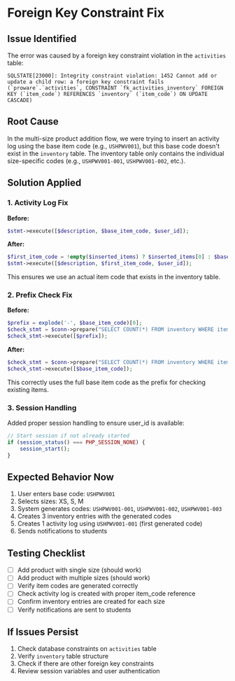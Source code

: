 # Foreign Key Constraint Fix

## Issue Identified

The error was caused by a foreign key constraint violation in the `activities` table:

```
SQLSTATE[23000]: Integrity constraint violation: 1452 Cannot add or update a child row: a foreign key constraint fails (`proware`.`activities`, CONSTRAINT `fk_activities_inventory` FOREIGN KEY (`item_code`) REFERENCES `inventory` (`item_code`) ON UPDATE CASCADE)
```

## Root Cause

In the multi-size product addition flow, we were trying to insert an activity log using the base item code (e.g., `USHPWV001`), but this base code doesn't exist in the `inventory` table. The inventory table only contains the individual size-specific codes (e.g., `USHPWV001-001`, `USHPWV001-002`, etc.).

## Solution Applied

### 1. Activity Log Fix

**Before:**

```php
$stmt->execute([$description, $base_item_code, $user_id]);
```

**After:**

```php
$first_item_code = !empty($inserted_items) ? $inserted_items[0] : $base_item_code;
$stmt->execute([$description, $first_item_code, $user_id]);
```

This ensures we use an actual item code that exists in the inventory table.

### 2. Prefix Check Fix

**Before:**

```php
$prefix = explode('-', $base_item_code)[0];
$check_stmt = $conn->prepare("SELECT COUNT(*) FROM inventory WHERE item_code LIKE CONCAT(?, '-%')");
$check_stmt->execute([$prefix]);
```

**After:**

```php
$check_stmt = $conn->prepare("SELECT COUNT(*) FROM inventory WHERE item_code LIKE CONCAT(?, '-%')");
$check_stmt->execute([$base_item_code]);
```

This correctly uses the full base item code as the prefix for checking existing items.

### 3. Session Handling

Added proper session handling to ensure user_id is available:

```php
// Start session if not already started
if (session_status() === PHP_SESSION_NONE) {
    session_start();
}
```

## Expected Behavior Now

1. User enters base code: `USHPWV001`
2. Selects sizes: XS, S, M
3. System generates codes: `USHPWV001-001`, `USHPWV001-002`, `USHPWV001-003`
4. Creates 3 inventory entries with the generated codes
5. Creates 1 activity log using `USHPWV001-001` (first generated code)
6. Sends notifications to students

## Testing Checklist

- [ ] Add product with single size (should work)
- [ ] Add product with multiple sizes (should work)
- [ ] Verify item codes are generated correctly
- [ ] Check activity log is created with proper item_code reference
- [ ] Confirm inventory entries are created for each size
- [ ] Verify notifications are sent to students

## If Issues Persist

1. Check database constraints on `activities` table
2. Verify `inventory` table structure
3. Check if there are other foreign key constraints
4. Review session variables and user authentication
